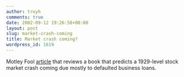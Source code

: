 ```yaml
---
author: troyh
comments: true
date: 2002-09-12 19:26:58+00:00
layout: post
slug: market-crash-coming
title: Market crash coming?
wordpress_id: 1619
---
```


Motley Fool [article](http://www.fool.com/news/foth/2002/foth020912.htm) that reviews a book that predicts a 1929-level stock market crash coming due mostly to defaulted business loans.
